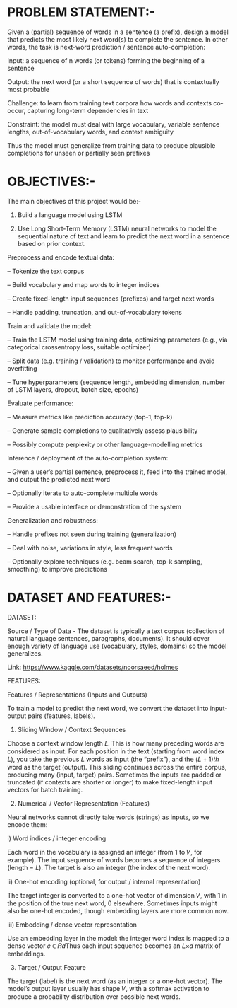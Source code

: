 # PROBLEM STATEMENT:-

Given a (partial) sequence of words in a sentence (a prefix), design a model that predicts the most likely next word(s) to complete the sentence. In other words, the task is next-word prediction / sentence auto-completion:

Input: a sequence of n words (or tokens) forming the beginning of a sentence

Output: the next word (or a short sequence of words) that is contextually most probable

Challenge: to learn from training text corpora how words and contexts co-occur, capturing long-term dependencies in text

Constraint: the model must deal with large vocabulary, variable sentence lengths, out-of-vocabulary words, and context ambiguity

Thus the model must generalize from training data to produce plausible completions for unseen or partially seen prefixes

# OBJECTIVES:-

The main objectives of this project would be:-

1) Build a language model using LSTM

2) Use Long Short-Term Memory (LSTM) neural networks to model the sequential nature of text and learn to predict the next word in a sentence based on prior context.

Preprocess and encode textual data:

– Tokenize the text corpus

– Build vocabulary and map words to integer indices

– Create fixed-length input sequences (prefixes) and target next words

– Handle padding, truncation, and out-of-vocabulary tokens

Train and validate the model:

– Train the LSTM model using training data, optimizing parameters (e.g., via categorical crossentropy loss, suitable optimizer)

– Split data (e.g. training / validation) to monitor performance and avoid overfitting

– Tune hyperparameters (sequence length, embedding dimension, number of LSTM layers, dropout, batch size, epochs)

Evaluate performance:

– Measure metrics like prediction accuracy (top-1, top-k)

– Generate sample completions to qualitatively assess plausibility

– Possibly compute perplexity or other language-modelling metrics

Inference / deployment of the auto-completion system:

– Given a user’s partial sentence, preprocess it, feed into the trained model, and output the predicted next word

– Optionally iterate to auto-complete multiple words

– Provide a usable interface or demonstration of the system

Generalization and robustness:

– Handle prefixes not seen during training (generalization)

– Deal with noise, variations in style, less frequent words

– Optionally explore techniques (e.g. beam search, top-k sampling, smoothing) to improve predictions

# DATASET AND FEATURES:-

DATASET:

Source / Type of Data - The dataset is typically a text corpus (collection of natural language sentences, paragraphs, documents). It should cover enough variety of language use (vocabulary, styles, domains) so the model generalizes.
   
Link: https://www.kaggle.com/datasets/noorsaeed/holmes

FEATURES:

Features / Representations (Inputs and Outputs)

To train a model to predict the next word, we convert the dataset into input-output pairs (features, labels).

1. Sliding Window / Context Sequences

Choose a context window length 𝐿. This is how many preceding words are considered as input. For each position in the text (starting from word index 𝐿), you take the previous 𝐿 words as input (the “prefix”), and the (𝐿 + 1)𝑡ℎ word as the target (output).
This sliding continues across the entire corpus, producing many (input, target) pairs.
Sometimes the inputs are padded or truncated (if contexts are shorter or longer) to make fixed-length input vectors for batch training.

2. Numerical / Vector Representation (Features)

Neural networks cannot directly take words (strings) as inputs, so we encode them:

i) Word indices / integer encoding

Each word in the vocabulary is assigned an integer (from 1 to 𝑉, for example). The input sequence of words becomes a sequence of integers (length = 𝐿). The target is also an integer (the index of the next word). 

ii) One-hot encoding (optional, for output / internal representation)

The target integer is converted to a one-hot vector of dimension 𝑉, with 1 in the position of the true next word, 0 elsewhere. Sometimes inputs might also be one-hot encoded, though embedding layers are more common now.

iii) Embedding / dense vector representation

Use an embedding layer in the model: the integer word index is mapped to a dense vector 𝑒 ∈ 𝑅𝑑Thus each input sequence becomes an 𝐿×𝑑 matrix of embeddings.

3. Target / Output Feature

The target (label) is the next word (as an integer or a one-hot vector). The model’s output layer usually has shape 𝑉, with a softmax activation to produce a probability distribution over possible next words.
